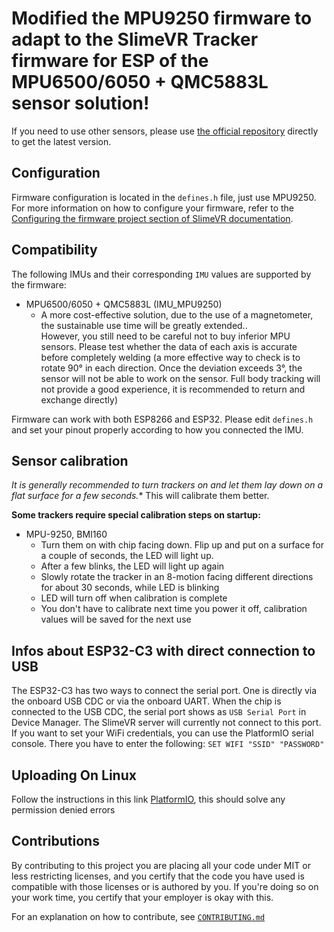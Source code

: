 # Modified the MPU9250 firmware to adapt to the SlimeVR Tracker firmware for ESP of the MPU6500/6050 + QMC5883L sensor solution!

If you need to use other sensors, please use [the official repository](https://github.com/SlimeVR/SlimeVR-Tracker-ESP) directly to get the latest version.

## Configuration

Firmware configuration is located in the `defines.h` file, just use MPU9250. For more information on how to configure your firmware, refer to the [Configuring the firmware project section of SlimeVR documentation](https://docs.slimevr.dev/firmware/configuring-project.html).

## Compatibility

The following IMUs and their corresponding `IMU` values are supported by the firmware:
* MPU6500/6050 + QMC5883L (IMU_MPU9250)
  * A more cost-effective solution, due to the use of a magnetometer, the sustainable use time will be greatly extended..  
  However, you still need to be careful not to buy inferior MPU sensors. Please test whether the data of each axis is accurate before completely welding (a more effective way to check is to rotate 90° in each direction. Once the deviation exceeds 3°, the sensor will not be able to work on the sensor. Full body tracking will not provide a good experience, it is recommended to return and exchange directly)

Firmware can work with both ESP8266 and ESP32. Please edit `defines.h` and set your pinout properly according to how you connected the IMU.

## Sensor calibration

*It is generally recommended to turn trackers on and let them lay down on a flat surface for a few seconds.** This will calibrate them better.

**Some trackers require special calibration steps on startup:**
* MPU-9250, BMI160
  * Turn them on with chip facing down. Flip up and put on a surface for a couple of seconds, the LED will light up.
  * After a few blinks, the LED will light up again
  * Slowly rotate the tracker in an 8-motion facing different directions for about 30 seconds, while LED is blinking
  * LED will turn off when calibration is complete
  * You don't have to calibrate next time you power it off, calibration values will be saved for the next use

## Infos about ESP32-C3 with direct connection to USB

The ESP32-C3 has two ways to connect the serial port. One is directly via the onboard USB CDC or via the onboard UART.
When the chip is connected to the USB CDC, the serial port shows as `USB Serial Port` in Device Manager. The SlimeVR server will currently not connect to this port.
If you want to set your WiFi credentials, you can use the PlatformIO serial console.
There you have to enter the following: `SET WIFI "SSID" "PASSWORD"`

## Uploading On Linux

Follow the instructions in this link [PlatformIO](https://docs.platformio.org/en/latest//faq.html#platformio-udev-rules), this should solve any permission denied errors

## Contributions

By contributing to this project you are placing all your code under MIT or less restricting licenses, and you certify that the code you have used is compatible with those licenses or is authored by you. If you're doing so on your work time, you certify that your employer is okay with this.

For an explanation on how to contribute, see [`CONTRIBUTING.md`](CONTRIBUTING.md)
